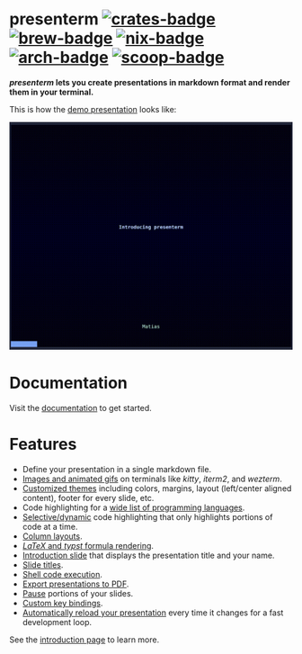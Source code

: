presenterm [![crates-badge]][crates-package] [![brew-badge]][brew-package] [![nix-badge]][nix-package] 
[![arch-badge]][arch-package] [![scoop-badge]][scoop-package]
===

[brew-badge]: https://img.shields.io/homebrew/v/presenterm
[brew-package]: https://formulae.brew.sh/formula/presenterm
[nix-badge]: https://img.shields.io/badge/Packaged_for-Nix-5277C3.svg?logo=nixos&labelColor=73C3D5
[nix-package]: https://search.nixos.org/packages?size=1&show=presenterm
[crates-badge]: https://img.shields.io/crates/v/presenterm
[crates-package]: https://crates.io/crates/presenterm
[arch-badge]: https://img.shields.io/aur/version/presenterm-bin
[arch-package]: https://aur.archlinux.org/packages/presenterm-bin
[scoop-badge]: https://img.shields.io/scoop/v/presenterm
[scoop-package]: https://scoop.sh/#/apps?q=presenterm&id=a462290f824b50f180afbaa6d8c7c1e6e0952e3a

**_presenterm_ lets you create presentations in markdown format and render them in your terminal.**

This is how the [demo presentation](examples/demo.md) looks like:

![](/docs/src/assets/demo.gif)

# Documentation

Visit the [documentation][guide-introduction] to get started.

# Features

* Define your presentation in a single markdown file.
* [Images and animated gifs][guide-images] on terminals like _kitty_, _iterm2_, and _wezterm_.
* [Customized themes][guide-themes] including colors, margins, layout (left/center aligned content), footer for every 
  slide, etc.
* Code highlighting for a [wide list of programming languages][guide-code-highlight].
* [Selective/dynamic][guide-selective-highlight] code highlighting that only highlights portions of code at a time.
* [Column layouts][guide-layout].
* [_LaTeX_ and _typst_ formula rendering][guide-latex].
* [Introduction slide][guide-intro-slide] that displays the presentation title and your name.
* [Slide titles][guide-slide-titles].
* [Shell code execution][guide-code-execute].
* [Export presentations to PDF][guide-pdf-export].
* [Pause][guide-pauses] portions of your slides.
* [Custom key bindings][guide-key-bindings].
* [Automatically reload your presentation][guide-hot-reload] every time it changes for a fast development loop.

See the [introduction page][guide-introduction] to learn more.

<!-- links -->

[guide-introduction]: https://mfontanini.github.io/presenterm/
[guide-installation]: https://mfontanini.github.io/presenterm/guides/installation.html
[guide-basics]: https://mfontanini.github.io/presenterm/guides/basics.html
[guide-intro-slide]: https://mfontanini.github.io/presenterm/guides/basics.html#introduction-slide
[guide-slide-titles]: https://mfontanini.github.io/presenterm/guides/basics.html#slide-titles
[guide-pauses]: https://mfontanini.github.io/presenterm/guides/basics.html#pauses
[guide-images]: https://mfontanini.github.io/presenterm/guides/basics.html#images
[guide-themes]: https://mfontanini.github.io/presenterm/guides/themes.html
[guide-builtin-themes]: https://mfontanini.github.io/presenterm/guides/themes.html#built-in-themes
[guide-code-highlight]: https://mfontanini.github.io/presenterm/guides/code-highlight.html
[guide-code-execute]: https://mfontanini.github.io/presenterm/guides/code-highlight.html#executing-code
[guide-selective-highlight]: https://mfontanini.github.io/presenterm/guides/code-highlight.html#selective-highlighting
[guide-layout]: https://mfontanini.github.io/presenterm/guides/layout.html
[guide-latex]: https://mfontanini.github.io/presenterm/guides/latex.html
[guide-pdf-export]: https://mfontanini.github.io/presenterm/guides/pdf-export.html
[guide-key-bindings]: https://mfontanini.github.io/presenterm/guides/configuration.html#key-bindings
[guide-hot-reload]: https://mfontanini.github.io/presenterm/guides/basics.html#hot-reload
[bat]: https://github.com/sharkdp/bat
[syntect]: https://github.com/trishume/syntect

